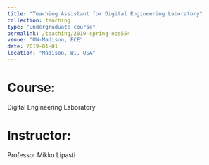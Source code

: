 ```yaml
---
title: "Teaching Assistant for Digital Engineering Laboratory"
collection: teaching
type: "Undergraduate course"
permalink: /teaching/2019-spring-ece554
venue: "UW-Madison, ECE"
date: 2019-01-01
location: "Madison, WI, USA"
---
```


Course: 
======
Digital Engineering Laboratory

Instructor:
======
Professor Mikko Lipasti
